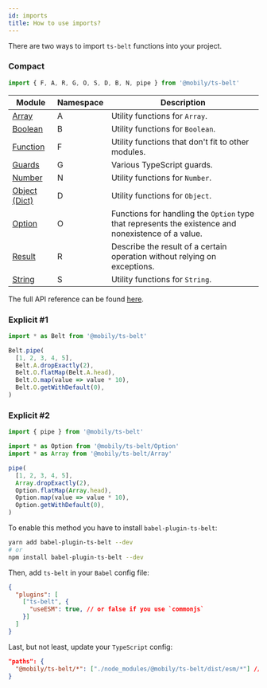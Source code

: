 ```yaml
---
id: imports
title: How to use imports?
---
```


There are two ways to import `ts-belt` functions into your project.

### Compact

```typescript
import { F, A, R, G, O, S, D, B, N, pipe } from '@mobily/ts-belt'
```

| Module | Namespace | Description |
|--|-----------|--|
| [Array](/api/array) | A | Utility functions for `Array`. |
| [Boolean](/api/boolean) | B | Utility functions for `Boolean`. |
| [Function](/api/function) | F | Utility functions that don't fit to other modules. |
| [Guards](/api/guards) | G | Various TypeScript guards. |
| [Number](/api/number) | N | Utility functions for `Number`. |
| [Object (Dict)](/api/object) | D | Utility functions for `Object`. |
| [Option](/api/option) | O | Functions for handling the `Option` type that represents the existence and nonexistence of a value. |
| [Result](/api/result) | R | Describe the result of a certain operation without relying on exceptions. |
| [String](/api/string) | S | Utility functions for `String`. |

The full API reference can be found [here](/api/array).

### Explicit #1

```typescript
import * as Belt from '@mobily/ts-belt'

Belt.pipe(
  [1, 2, 3, 4, 5],
  Belt.A.dropExactly(2),
  Belt.O.flatMap(Belt.A.head),
  Belt.O.map(value => value * 10),
  Belt.O.getWithDefault(0),
)
```

### Explicit #2

```typescript
import { pipe } from '@mobily/ts-belt'

import * as Option from '@mobily/ts-belt/Option'
import * as Array from '@mobily/ts-belt/Array'

pipe(
  [1, 2, 3, 4, 5],
  Array.dropExactly(2),
  Option.flatMap(Array.head),
  Option.map(value => value * 10),
  Option.getWithDefault(0),
)
```

To enable this method you have to install `babel-plugin-ts-belt`:

```bash
yarn add babel-plugin-ts-belt --dev
# or
npm install babel-plugin-ts-belt --dev
```

Then, add `ts-belt` in your `Babel` config file:

```json
{
  "plugins": [
    ["ts-belt", {
      "useESM": true, // or false if you use `commonjs`
    }]
  ]
}
```

Last, but not least, update your `TypeScript` config:

```json
"paths": {
  "@mobily/ts-belt/*": ["./node_modules/@mobily/ts-belt/dist/esm/*"] // or `cjs/*` if you use `commonjs`
}
```
